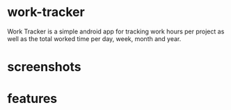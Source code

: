 # work-tracker
Work Tracker is a simple android app for tracking work hours per project as well as the total worked time per day, week, month and year.
# screenshots

# features
